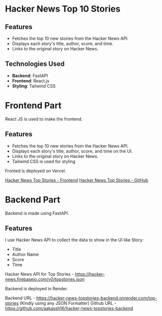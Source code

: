 # Hacker News Top 10 Stories

## Features

- Fetches the top 10 new stories from the Hacker News API.
- Displays each story's title, author, score, and time.
- Links to the original story on Hacker News.

## Technologies Used

- **Backend**: FastAPI
- **Frontend**: React.js
- **Styling**: Tailwind CSS

# Frontend Part

React JS is used to make the frontend.

## Features

- Fetches the top 10 new stories from the Hacker News API.
- Displays each story's title, author, score, and time on the UI.
- Links to the original story on Hacker News.
- Tailwind CSS is used for styling

Fronted is deployed on Vercel.


[Hacker News Top Stories - Frontend](https://hacker-news-topstories.vercel.app/)
[Hacker News Top Stories - GitHub](https://github.com/aakassh16/hacker-news-topstories)



# Backend Part

Backend is made using FastAPI.

## Features

I use Hacker News API to collect the data to show in the UI like Story: 
- Title
- Author Name
- Score
- Time

Hacker News API for Top Stories - https://hacker-news.firebaseio.com/v0/topstories.json

Backend is deployed in Render.

Backend URL - https://hacker-news-topstories-backend.onrender.com/top-stories (Kindly using any JSON Formatter)
Github URL - https://github.com/aakassh16/hacker-news-topstories-backend

